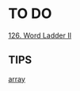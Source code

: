 ﻿# TO DO
[126. Word Ladder II](https://leetcode.com/problems/word-ladder-ii)

## TIPS
[array](https://github.com/zhangzuizui/leetcode_with_cpp/blob/master/array/TIPS.md)
